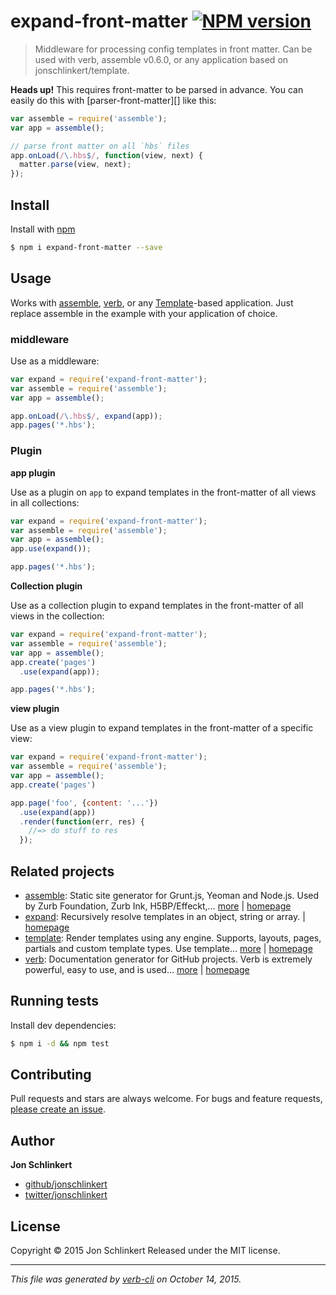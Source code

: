 # expand-front-matter [![NPM version](https://badge.fury.io/js/expand-front-matter.svg)](http://badge.fury.io/js/expand-front-matter)

> Middleware for processing config templates in front matter. Can be used with verb, assemble v0.6.0, or any application based on jonschlinkert/template.

**Heads up!** This requires front-matter to be parsed in advance. You can easily do this with [parser-front-matter][] like this:

```js
var assemble = require('assemble');
var app = assemble();

// parse front matter on all `hbs` files
app.onLoad(/\.hbs$/, function(view, next) {
  matter.parse(view, next);
});
```

## Install

Install with [npm](https://www.npmjs.com/)

```sh
$ npm i expand-front-matter --save
```

## Usage

Works with [assemble](http://assemble.io), [verb](https://github.com/verbose/verb), or any [Template](https://github.com/jonschlinkert/template)-based application. Just replace assemble in the example with your application of choice.

### middleware

Use as a middleware:

```js
var expand = require('expand-front-matter');
var assemble = require('assemble');
var app = assemble();

app.onLoad(/\.hbs$/, expand(app));
app.pages('*.hbs');
```

### Plugin

**app plugin**

Use as a plugin on `app` to expand templates in the front-matter of all views in all collections:

```js
var expand = require('expand-front-matter');
var assemble = require('assemble');
var app = assemble();
app.use(expand());

app.pages('*.hbs');
```

**Collection plugin**

Use as a collection plugin to expand templates in the front-matter of all views in the collection:

```js
var expand = require('expand-front-matter');
var assemble = require('assemble');
var app = assemble();
app.create('pages')
  .use(expand(app));

app.pages('*.hbs');
```

**view plugin**

Use as a view plugin to expand templates in the front-matter of a specific view:

```js
var expand = require('expand-front-matter');
var assemble = require('assemble');
var app = assemble();
app.create('pages')

app.page('foo', {content: '...'})
  .use(expand(app))
  .render(function(err, res) {
    //=> do stuff to res
  });
```

## Related projects

* [assemble](https://www.npmjs.com/package/assemble): Static site generator for Grunt.js, Yeoman and Node.js. Used by Zurb Foundation, Zurb Ink, H5BP/Effeckt,… [more](https://www.npmjs.com/package/assemble) | [homepage](http://assemble.io)
* [expand](https://www.npmjs.com/package/expand): Recursively resolve templates in an object, string or array. | [homepage](https://github.com/jonschlinkert/expand)
* [template](https://www.npmjs.com/package/template): Render templates using any engine. Supports, layouts, pages, partials and custom template types. Use template… [more](https://www.npmjs.com/package/template) | [homepage](https://github.com/jonschlinkert/template)
* [verb](https://www.npmjs.com/package/verb): Documentation generator for GitHub projects. Verb is extremely powerful, easy to use, and is used… [more](https://www.npmjs.com/package/verb) | [homepage](https://github.com/verbose/verb)

## Running tests

Install dev dependencies:

```sh
$ npm i -d && npm test
```

## Contributing

Pull requests and stars are always welcome. For bugs and feature requests, [please create an issue](https://github.com/jonschlinkert/expand-front-matter/issues/new).

## Author

**Jon Schlinkert**

+ [github/jonschlinkert](https://github.com/jonschlinkert)
+ [twitter/jonschlinkert](http://twitter.com/jonschlinkert)

## License

Copyright © 2015 Jon Schlinkert
Released under the MIT license.

***

_This file was generated by [verb-cli](https://github.com/assemble/verb-cli) on October 14, 2015._